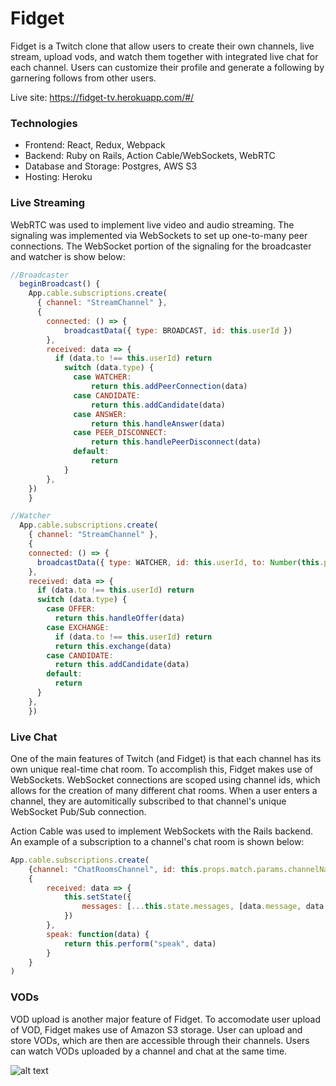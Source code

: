 Fidget
======

Fidget is a Twitch clone that allow users to create their own channels, live stream, upload vods, and watch them together with integrated live chat for each channel. Users can customize their profile and generate a following by garnering follows from other users.

Live site: https://fidget-tv.herokuapp.com/#/


### Technologies

- Frontend: React, Redux, Webpack
- Backend: Ruby on Rails, Action Cable/WebSockets, WebRTC
- Database and Storage: Postgres, AWS S3
- Hosting: Heroku


### Live Streaming

WebRTC was used to implement live video and audio streaming. The signaling was implemented via WebSockets to set up one-to-many peer connections. The WebSocket portion of the signaling for the broadcaster and watcher is show below:

```javascript
//Broadcaster
  beginBroadcast() {
    App.cable.subscriptions.create(
      { channel: "StreamChannel" },
      {
        connected: () => {
            broadcastData({ type: BROADCAST, id: this.userId })
        },
        received: data => {
          if (data.to !== this.userId) return
            switch (data.type) {
              case WATCHER:
                  return this.addPeerConnection(data)
              case CANDIDATE:
                  return this.addCandidate(data)
              case ANSWER:
                  return this.handleAnswer(data)
              case PEER_DISCONNECT:
                  return this.handlePeerDisconnect(data)
              default:
                  return
            }
        },
    })
    }
```

```javascript
//Watcher
  App.cable.subscriptions.create(
    { channel: "StreamChannel" },
    {
    connected: () => {
      broadcastData({ type: WATCHER, id: this.userId, to: Number(this.props.match.params.channelId) })
    },
    received: data => {
      if (data.to !== this.userId) return
      switch (data.type) {
        case OFFER:
          return this.handleOffer(data)
        case EXCHANGE:
          if (data.to !== this.userId) return
          return this.exchange(data)
        case CANDIDATE:
          return this.addCandidate(data)
        default:
          return
      }
    },
    })
```
### Live Chat

One of the main features of Twitch (and Fidget) is that each channel has its own unique real-time chat room. To accomplish this, Fidget makes use of WebSockets. WebSocket connections are scoped using channel ids, which allows for the creation of many different chat rooms. When a user enters a channel, they are automitically subscribed to that channel's unique WebSocket Pub/Sub connection.

Action Cable was used to implement WebSockets with the Rails backend. An example of a subscription to a channel's chat room is shown below: 

```javascript
App.cable.subscriptions.create(
    {channel: "ChatRoomsChannel", id: this.props.match.params.channelName},
    {
        received: data => {
            this.setState({
                messages: [...this.state.messages, [data.message, data.username, data.color]],
            })
        },
        speak: function(data) {
            return this.perform("speak", data)
        }
    }
)
```
### VODs

VOD upload is another major feature of Fidget. To accomodate user upload of VOD, Fidget makes use of Amazon S3 storage. User can upload and store VODs, which are then are accessible through their channels. Users can watch VODs uploaded by a channel and chat at the same time.


![alt text](https://i.ibb.co/3Y5PGm7/readme-Img.png "Example Channel")






